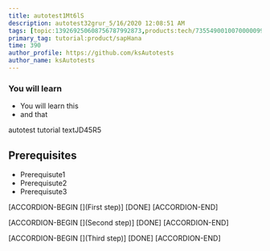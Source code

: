 ```yaml
---
title: autotest1Mt6lS
description: autotest32grur_5/16/2020 12:08:51 AM
tags: [topic:139269250608756787992873,products:tech/73554900100700000996,tutorial:experience/advanced]
primary_tag: tutorial:product/sapHana
time: 390
author_profile: https://github.com/ksAutotests
author_name: ksAutotests
---
```

### You will learn
- You will learn this
- and that

autotest tutorial textJD45R5

## Prerequisites
- Prerequisute1
- Prerequisute2
- Prerequisute3

[ACCORDION-BEGIN [](First step)]
[DONE]
[ACCORDION-END]

[ACCORDION-BEGIN [](Second step)]
[DONE]
[ACCORDION-END]

[ACCORDION-BEGIN [](Third step)]
[DONE]
[ACCORDION-END]

